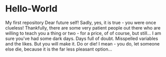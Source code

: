 # Hello-World
My first repository
Dear future self!
Sadly, yes, it is true - you were once clueless! Thankfully, there are some very patient people out there who are willing to teach you a thing or two - for a price, of of course, but still...
I am sure you've had some dark days. Days full of doubt. Misspelled variables and the likes. But you will make it. Do or die! I mean - you do, let someone else die, because it is the far less pleasant option...
